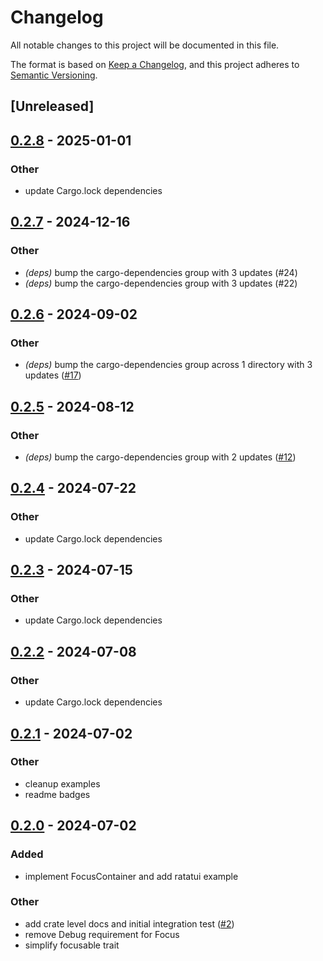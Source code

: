 # Changelog
All notable changes to this project will be documented in this file.

The format is based on [Keep a Changelog](https://keepachangelog.com/en/1.0.0/),
and this project adheres to [Semantic Versioning](https://semver.org/spec/v2.0.0.html).

## [Unreleased]

## [0.2.8](https://github.com/joshka/focusable/compare/focusable-v0.2.7...focusable-v0.2.8) - 2025-01-01

### Other

- update Cargo.lock dependencies

## [0.2.7](https://github.com/joshka/focusable/compare/focusable-v0.2.6...focusable-v0.2.7) - 2024-12-16

### Other

- *(deps)* bump the cargo-dependencies group with 3 updates (#24)
- *(deps)* bump the cargo-dependencies group with 3 updates (#22)

## [0.2.6](https://github.com/joshka/focusable/compare/focusable-v0.2.5...focusable-v0.2.6) - 2024-09-02

### Other
- *(deps)* bump the cargo-dependencies group across 1 directory with 3 updates ([#17](https://github.com/joshka/focusable/pull/17))

## [0.2.5](https://github.com/joshka/focusable/compare/focusable-v0.2.4...focusable-v0.2.5) - 2024-08-12

### Other
- *(deps)* bump the cargo-dependencies group with 2 updates ([#12](https://github.com/joshka/focusable/pull/12))

## [0.2.4](https://github.com/joshka/focusable/compare/focusable-v0.2.3...focusable-v0.2.4) - 2024-07-22

### Other
- update Cargo.lock dependencies

## [0.2.3](https://github.com/joshka/focusable/compare/focusable-v0.2.2...focusable-v0.2.3) - 2024-07-15

### Other
- update Cargo.lock dependencies

## [0.2.2](https://github.com/joshka/focusable/compare/focusable-v0.2.1...focusable-v0.2.2) - 2024-07-08

### Other
- update Cargo.lock dependencies

## [0.2.1](https://github.com/joshka/focusable/compare/focusable-v0.2.0...focusable-v0.2.1) - 2024-07-02

### Other
- cleanup examples
- readme badges

## [0.2.0](https://github.com/joshka/focusable/compare/focusable-v0.1.1...focusable-v0.2.0) - 2024-07-02

### Added
- implement FocusContainer and add ratatui example

### Other
- add crate level docs and initial integration test ([#2](https://github.com/joshka/focusable/pull/2))
- remove Debug requirement for Focus
- simplify focusable trait
